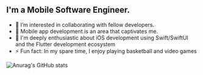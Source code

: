 ## I'm a Mobile Software Engineer.

- 👯 I’m interested in collaborating with fellow developers.
- 🔭 Mobile app development is an area that captivates me.
- 🥅 I'm deeply enthusiastic about iOS development using Swift/SwiftUI and the Flutter development ecosystem 
- ⚡ Fun fact: In my spare time, I enjoy playing basketball and video games



![Anurag's GitHub stats](https://github-readme-stats.vercel.app/api?username=DevSynthx&show_icons=true&count_private=true&theme=algolia)
